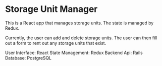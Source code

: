 # Storage Unit Manager

This is a React app that manages storage units. The state is managed by Redux.

Currently, the user can add and delete storage units. The user can then fill out a form to rent out any storage units that exist.

User Interface: React
State Management: Redux
Backend Api: Rails
Database: PostgreSQL
